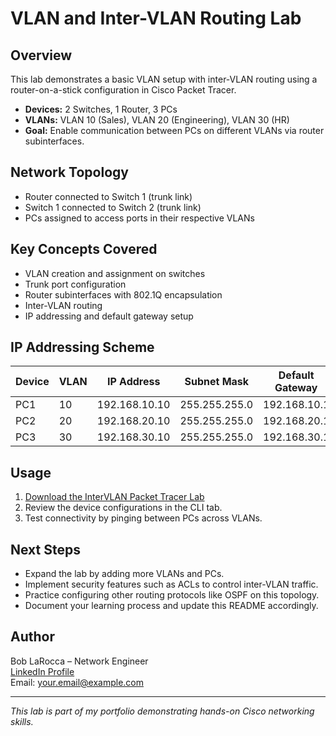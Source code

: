 # VLAN and Inter-VLAN Routing Lab

## Overview

This lab demonstrates a basic VLAN setup with inter-VLAN routing using a router-on-a-stick configuration in Cisco Packet Tracer.

- **Devices:** 2 Switches, 1 Router, 3 PCs  
- **VLANs:** VLAN 10 (Sales), VLAN 20 (Engineering), VLAN 30 (HR)  
- **Goal:** Enable communication between PCs on different VLANs via router subinterfaces.

## Network Topology

- Router connected to Switch 1 (trunk link)  
- Switch 1 connected to Switch 2 (trunk link)  
- PCs assigned to access ports in their respective VLANs  

## Key Concepts Covered

- VLAN creation and assignment on switches  
- Trunk port configuration  
- Router subinterfaces with 802.1Q encapsulation  
- Inter-VLAN routing  
- IP addressing and default gateway setup  

## IP Addressing Scheme

| Device | VLAN | IP Address     | Subnet Mask     | Default Gateway  |
|--------|------|----------------|-----------------|------------------|
| PC1    | 10   | 192.168.10.10   | 255.255.255.0   | 192.168.10.1     |
| PC2    | 20   | 192.168.20.10   | 255.255.255.0   | 192.168.20.1     |
| PC3    | 30   | 192.168.30.10   | 255.255.255.0   | 192.168.30.1     |

## Usage

1. [Download the InterVLAN Packet Tracer Lab](intervlan_lab.pkt)
2. Review the device configurations in the CLI tab.  
3. Test connectivity by pinging between PCs across VLANs.

## Next Steps

- Expand the lab by adding more VLANs and PCs.  
- Implement security features such as ACLs to control inter-VLAN traffic.  
- Practice configuring other routing protocols like OSPF on this topology.  
- Document your learning process and update this README accordingly.

## Author

Bob LaRocca – Network Engineer  
[LinkedIn Profile](https://www.linkedin.com/in/your-profile)  
Email: your.email@example.com

---

*This lab is part of my portfolio demonstrating hands-on Cisco networking skills.*
